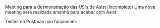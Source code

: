 Meeting para a desmonstração das US's de Asist (Incompleto)
Uma nova meeting será realizada amanhã para acabar com Asist

Testes no Postman não funcionam.